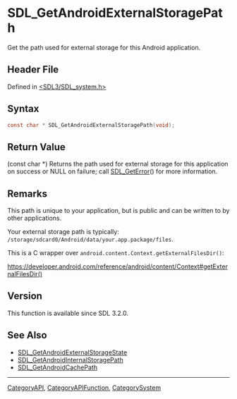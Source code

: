 # SDL_GetAndroidExternalStoragePath

Get the path used for external storage for this Android application.

## Header File

Defined in [<SDL3/SDL_system.h>](https://github.com/libsdl-org/SDL/blob/main/include/SDL3/SDL_system.h)

## Syntax

```c
const char * SDL_GetAndroidExternalStoragePath(void);
```

## Return Value

(const char *) Returns the path used for external storage for this
application on success or NULL on failure; call
[SDL_GetError](SDL_GetError)() for more information.

## Remarks

This path is unique to your application, but is public and can be written
to by other applications.

Your external storage path is typically:
`/storage/sdcard0/Android/data/your.app.package/files`.

This is a C wrapper over `android.content.Context.getExternalFilesDir()`:

https://developer.android.com/reference/android/content/Context#getExternalFilesDir()

## Version

This function is available since SDL 3.2.0.

## See Also

- [SDL_GetAndroidExternalStorageState](SDL_GetAndroidExternalStorageState)
- [SDL_GetAndroidInternalStoragePath](SDL_GetAndroidInternalStoragePath)
- [SDL_GetAndroidCachePath](SDL_GetAndroidCachePath)






----
[CategoryAPI](CategoryAPI), [CategoryAPIFunction](CategoryAPIFunction), [CategorySystem](CategorySystem)

